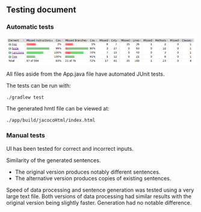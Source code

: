 ## Testing document

### Automatic tests

![](/docs/images/jacoco.png)

All files aside from the App.java file have automated JUnit tests.

The tests can be run with:

    ./gradlew test

The generated hmtl file can be viewed at:

    ./app/build/jacocoHtml/index.html

### Manual tests

UI has been tested for correct and incorrect inputs.

Similarity of the generated sentences.
* The original version produces notably different sentences.
* The alternative version produces copies of existing sentences.

Speed of data processing and sentence generation was tested using a very large text file. Both versions of data processing had similar results with the original version being slightly faster. Generation had no notable difference.